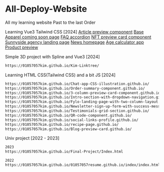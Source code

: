 # All-Deploy-Website
All my learning website
Past to the last Order 



Learning Vue3 Tailwind CSS [2024]
[Article preview component](https://01057057kim.github.io/Article-preview-component/)
[Base Apparel coming soon page](https://01057057kim.github.io/Base-Apparel-coming-soon-page/)
[FAQ accordion](https://01057057kim.github.io/FAQ-accordion/)
[NFT preview card component](https://01057057kim.github.io/NFT-preview-card-component/)
[Sunnyside agency landing page](https://01057057kim.github.io/Sunnyside-agency-landing-page/)
[News homepage](https://01057057kim.github.io/News-homepage/)
[Age calculator app](https://01057057kim.github.io//Age-calculator-app/)
[Product preview](https://01057057kim.github.io/Product-preview/)


Simple 3D project with Spline and Vue3 [2024]
```sh
https://01057057kim.github.io/Kim-Linktree/ 
```

Learning HTML CSS(Tailwind CSS) and a bit JS [2024]
```sh
https://01057057kim.github.io/Chat-app-CSS-illustration.github.io/
https://01057057kim.github.io/Order-summary-component.github.io/
https://01057057kim.github.io/3-column-preview-card-component.github.io/
https://01057057kim.github.io/Intro-section-with-dropdown-navigation.github.io/
https://01057057kim.github.io/Fylo-landing-page-with-two-column-layout.github.io/
https://01057057kim.github.io/Newsletter-sign-up-form-with-success-message.github.io/
https://01057057kim.github.io/Testimonials-grid-section.github.io/
https://01057057kim.github.io/QR-code-component.github.io/
https://01057057kim.github.io/social-links-profile.github.io/
https://01057057kim.github.io/recipe-page.github.io/
https://01057057kim.github.io/Blog-preview-card.github.io/
```

Univ project [2022 - 2023]
```sh
2023
https://01057057kim.github.io/Final-Project/Index.html

2022
https://01057057kim.github.io/01057057resume.github.io/index/index.html
```
